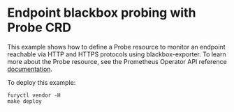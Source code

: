 # Endpoint blackbox probing with Probe CRD

This example shows how to define a Probe resource to monitor an endpoint
reachable via HTTP and HTTPS protocols using blackbox-exporter. To learn more
about the Probe resource, see the Prometheus Operator API reference
[documentation](https://github.com/prometheus-operator/prometheus-operator/blob/v0.57.0/Documentation/api.md#probespec).

To deploy this example:

```
furyctl vendor -H
make deploy
```
